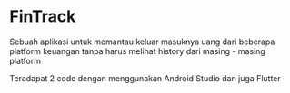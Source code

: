 # FinTrack


Sebuah aplikasi untuk memantau keluar masuknya uang dari beberapa platform keuangan tanpa harus melihat history dari masing - masing platform


Teradapat 2 code dengan menggunakan Android Studio dan juga Flutter
